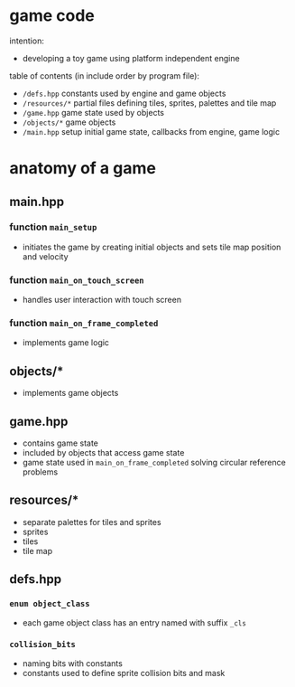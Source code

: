 # game code

intention:
* developing a toy game using platform independent engine

table of contents (in include order by program file):
* `/defs.hpp` constants used by engine and game objects
* `/resources/*` partial files defining tiles, sprites, palettes and tile map
* `/game.hpp` game state used by objects
* `/objects/*` game objects
* `/main.hpp` setup initial game state, callbacks from engine, game logic

# anatomy of a game

## main.hpp
### function `main_setup`
* initiates the game by creating initial objects and sets tile map position and velocity
### function `main_on_touch_screen`
* handles user interaction with touch screen
### function `main_on_frame_completed`
* implements game logic

## objects/*
* implements game objects

## game.hpp
* contains game state
* included by objects that access game state
* game state used in `main_on_frame_completed` solving circular reference problems

## resources/*
* separate palettes for tiles and sprites
* sprites
* tiles
* tile map

## defs.hpp
### `enum object_class`
* each game object class has an entry named with suffix `_cls`
### `collision_bits`
* naming bits with constants
* constants used to define sprite collision bits and mask

